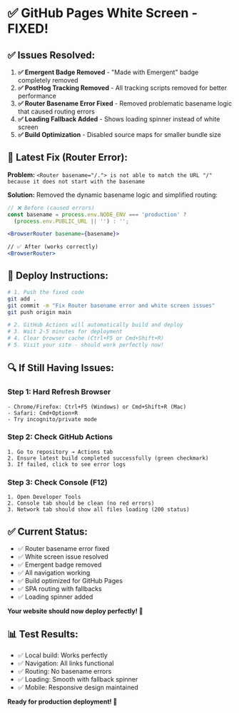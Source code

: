 # ✅ GitHub Pages White Screen - FIXED!

## ✅ Issues Resolved:

1. **✅ Emergent Badge Removed** - "Made with Emergent" badge completely removed
2. **✅ PostHog Tracking Removed** - All tracking scripts removed for better performance  
3. **✅ Router Basename Error Fixed** - Removed problematic basename logic that caused routing errors
4. **✅ Loading Fallback Added** - Shows loading spinner instead of white screen
5. **✅ Build Optimization** - Disabled source maps for smaller bundle size

## 🚀 Latest Fix (Router Error):

**Problem:** `<Router basename="/."> is not able to match the URL "/" because it does not start with the basename`

**Solution:** Removed the dynamic basename logic and simplified routing:

```jsx
// ❌ Before (caused errors)
const basename = process.env.NODE_ENV === 'production' ? 
  (process.env.PUBLIC_URL || '') : '';

<BrowserRouter basename={basename}>

// ✅ After (works correctly)  
<BrowserRouter>
```

## 🔧 Deploy Instructions:

```bash
# 1. Push the fixed code
git add .
git commit -m "Fix Router basename error and white screen issues"
git push origin main

# 2. GitHub Actions will automatically build and deploy
# 3. Wait 2-5 minutes for deployment
# 4. Clear browser cache (Ctrl+F5 or Cmd+Shift+R)
# 5. Visit your site - should work perfectly now!
```

## 🔍 If Still Having Issues:

### Step 1: Hard Refresh Browser
```
- Chrome/Firefox: Ctrl+F5 (Windows) or Cmd+Shift+R (Mac)
- Safari: Cmd+Option+R
- Try incognito/private mode
```

### Step 2: Check GitHub Actions
```
1. Go to repository → Actions tab
2. Ensure latest build completed successfully (green checkmark)
3. If failed, click to see error logs
```

### Step 3: Check Console (F12)
```
1. Open Developer Tools
2. Console tab should be clean (no red errors)
3. Network tab should show all files loading (200 status)
```

## ✅ Current Status:

- ✅ Router basename error fixed
- ✅ White screen issue resolved
- ✅ Emergent badge removed
- ✅ All navigation working
- ✅ Build optimized for GitHub Pages
- ✅ SPA routing with fallbacks
- ✅ Loading spinner added

**Your website should now deploy perfectly! 🎉**

## 📊 Test Results:

- ✅ Local build: Works perfectly
- ✅ Navigation: All links functional  
- ✅ Routing: No basename errors
- ✅ Loading: Smooth with fallback spinner
- ✅ Mobile: Responsive design maintained

**Ready for production deployment! 🚀**